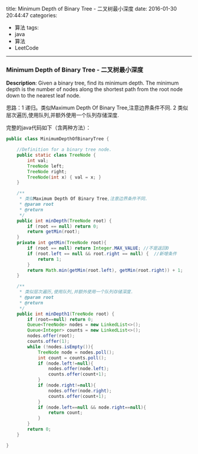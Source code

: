 




title: Minimum Depth of Binary Tree - 二叉树最小深度
date: 2016-01-30 20:44:47
categories: 
- 算法
tags: 
- java
- 算法
- LeetCode
<!--updated: 2016-01-30 21:40:47-->
---

### Minimum Depth of Binary Tree - 二叉树最小深度
**Description**: Given a binary tree, find its minimum depth.
 The minimum depth is the number of nodes along the shortest path from the root node down to the nearest leaf node.
 
 思路：1 递归。类似Maximum Depth Of Binary Tree,注意边界条件不同.
2 类似层次遍历,使用队列,并额外使用一个队列存储深度.
 
完整的java代码如下（含两种方法）：

```java
public class MinimumDepthOfBinaryTree {

    //Definition for a binary tree node.
    public static class TreeNode {
        int val;
        TreeNode left;
        TreeNode right;
        TreeNode(int x) { val = x; }
    }

    /**
     * 类似Maximum Depth Of Binary Tree,注意边界条件不同.
     * @param root
     * @return
     */
    public int minDepth(TreeNode root) {
        if (root == null) return 0;
        return getMin(root);
    }
    private int getMin(TreeNode root){
        if (root == null) return Integer.MAX_VALUE; //不是返回0
        if (root.left == null && root.right == null) {  //新增条件
            return 1;
        }
        return Math.min(getMin(root.left), getMin(root.right)) + 1;
    }

    /**
     * 类似层次遍历,使用队列,并额外使用一个队列存储深度.
     * @param root
     * @return
     */
    public int minDepth1(TreeNode root) {
        if (root==null) return 0;
        Queue<TreeNode> nodes = new LinkedList<>();
        Queue<Integer> counts = new LinkedList<>();
        nodes.offer(root);
        counts.offer(1);
        while (!nodes.isEmpty()){
            TreeNode node = nodes.poll();
            int count = counts.poll();
            if (node.left!=null){
                nodes.offer(node.left);
                counts.offer(count+1);
            }
            if (node.right!=null){
                nodes.offer(node.right);
                counts.offer(count+1);
            }
            if (node.left==null && node.right==null){
                return count;
            }
        }
        return 0;
    }

}
```
